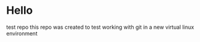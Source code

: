 # Hello
test repo
this repo was created to test working with git in a new virtual linux environment
